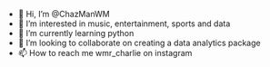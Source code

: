 - 👋 Hi, I’m @ChazManWM
- 👀 I’m interested in music, entertainment, sports and data
- 🌱 I’m currently learning python
- 💞️ I’m looking to collaborate on creating a data analytics package
- 📫 How to reach me wmr_charlie on instagram

<!---
ChazManWM/ChazManWM is a ✨ special ✨ repository because its `README.md` (this file) appears on your GitHub profile.
You can click the Preview link to take a look at your changes.
--->
